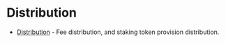<!--
order: 0
-->

# Distribution

- [Distribution](spec/README.md) - Fee distribution, and staking token provision distribution.
